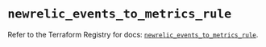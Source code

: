 # `newrelic_events_to_metrics_rule`

Refer to the Terraform Registry for docs: [`newrelic_events_to_metrics_rule`](https://registry.terraform.io/providers/newrelic/newrelic/3.38.1/docs/resources/events_to_metrics_rule).
